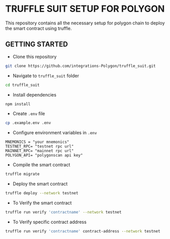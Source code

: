 # TRUFFLE SUIT SETUP FOR POLYGON

This repository contains all the necessary setup for polygon chain to deploy the smart contract using truffle.

## GETTING STARTED
- Clone this repository
```sh
git clone https://github.com/integrations-Polygon/truffle_suit.git
```
- Navigate to `truffle_suit` folder
```sh
cd truffle_suit
```

- Install dependencies
```sh
npm install 
```

- Create `.env` file
```sh
cp .example.env .env
```

- Configure environment variables in `.env`
```
MNEMONICS = "your mnemonics"
TESTNET_RPC= "testnet rpc url"
MAINNET_RPC= "mainnet rpc url"
POLYGON_API= "polygonscan api key"
```
- Compile the smart contract
```sh
truffle migrate
```
- Deploy the smart contract
```sh
truffle deploy --network testnet
```
- To Verify the smart contract
```sh
truffle run verify 'contractname' --network testnet
```
- To Verify specific contract address
```sh
truffle run verify 'contractname' contract-address --network testnet
```
